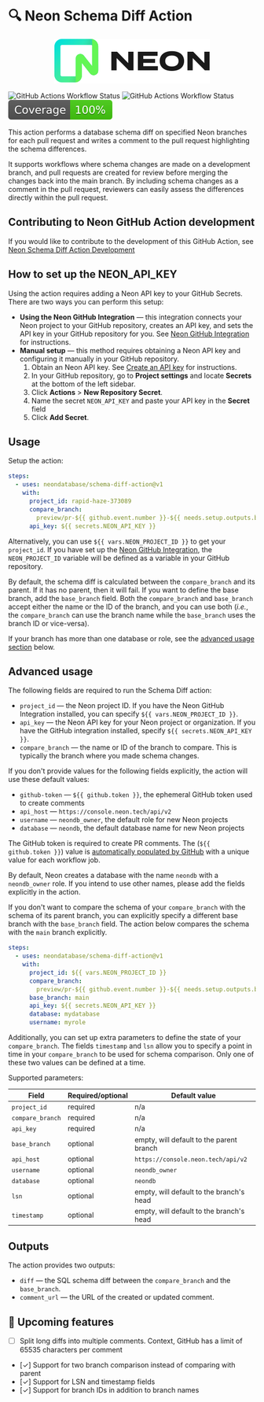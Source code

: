 # 🔍 Neon Schema Diff Action

<p align="center">
  <picture>
    <source media="(prefers-color-scheme: dark)" srcset="./docs/neon-logo-dark-color.svg">
    <img alt="Neon logo" src="./docs/neon-logo-light-color.svg">
  </picture>
</p>

![GitHub Actions Workflow Status](https://img.shields.io/github/actions/workflow/status/luist18/refactored-giggle/.github%2Fworkflows%2Flinter.yml?label=%F0%9F%94%8D%20Lint)
![GitHub Actions Workflow Status](https://img.shields.io/github/actions/workflow/status/luist18/refactored-giggle/.github%2Fworkflows%2Fci.yml?label=%F0%9F%8F%97%EF%B8%8F%20Build)
[![coverage](./docs/coverage.svg)](./docs/coverage.svg)

This action performs a database schema diff on specified Neon branches for each
pull request and writes a comment to the pull request highlighting the schema
differences.

It supports workflows where schema changes are made on a development branch, and
pull requests are created for review before merging the changes back into the
main branch. By including schema changes as a comment in the pull request,
reviewers can easily assess the differences directly within the pull request.

## Contributing to Neon GitHub Action development

If you would like to contribute to the development of this GitHub Action, see
[Neon Schema Diff Action Development](docs/development.md)

## How to set up the NEON_API_KEY

Using the action requires adding a Neon API key to your GitHub Secrets. There
are two ways you can perform this setup:

- **Using the Neon GitHub Integration** — this integration connects your Neon
  project to your GitHub repository, creates an API key, and sets the API key in
  your GitHub repository for you. See
  [Neon GitHub Integration](/docs/guides/neon-github-integration) for
  instructions.
- **Manual setup** — this method requires obtaining a Neon API key and
  configuring it manually in your GitHub repository.
  1. Obtain an Neon API key. See
     [Create an API key](https://neon.tech/docs/manage/api-keys#create-an-api-key)
     for instructions.
  2. In your GitHub repository, go to **Project settings** and locate
     **Secrets** at the bottom of the left sidebar.
  3. Click **Actions** > **New Repository Secret**.
  4. Name the secret `NEON_API_KEY` and paste your API key in the **Secret**
     field
  5. Click **Add Secret**.

## Usage

Setup the action:

```yml
steps:
  - uses: neondatabase/schema-diff-action@v1
    with:
      project_id: rapid-haze-373089
      compare_branch:
        preview/pr-${{ github.event.number }}-${{ needs.setup.outputs.branch }}
      api_key: ${{ secrets.NEON_API_KEY }}
```

Alternatively, you can use `${{ vars.NEON_PROJECT_ID }}` to get your
`project_id`. If you have set up the
[Neon GitHub Integration](/docs/guides/neon-github-integration), the
`NEON_PROJECT_ID` variable will be defined as a variable in your GitHub
repository.

By default, the schema diff is calculated between the `compare_branch` and its
parent. If it has no parent, then it will fail. If you want to define the base
branch, add the `base_branch` field. Both the `compare_branch` and `base_branch`
accept either the name or the ID of the branch, and you can use both (_i.e._,
the `compare_branch` can use the branch name while the `base_branch` uses the
branch ID or vice-versa).

If your branch has more than one database or role, see the
[advanced usage section](#advanced-usage) below.

## Advanced usage

The following fields are required to run the Schema Diff action:

- `project_id` — the Neon project ID. If you have the Neon GitHub Integration
  installed, you can specify `${{ vars.NEON_PROJECT_ID }}`.
- `api_key` — the Neon API key for your Neon project or organization. If you
  have the GitHub integration installed, specify `${{ secrets.NEON_API_KEY }}`.
- `compare_branch` — the name or ID of the branch to compare. This is typically
  the branch where you made schema changes.

If you don't provide values for the following fields explicitly, the action will
use these default values:

- `github-token` — `${{ github.token }}`, the ephemeral GitHub token used to
  create comments
- `api_host` — `https://console.neon.tech/api/v2`
- `username` — `neondb_owner`, the default role for new Neon projects
- `database` — `neondb`, the default database name for new Neon projects

The GitHub token is required to create PR comments. The (`${{ github.token }}`)
value is
[automatically populated by GitHub](https://docs.github.com/en/actions/security-for-github-actions/security-guides/automatic-token-authentication)
with a unique value for each workflow job.

By default, Neon creates a database with the name `neondb` with a `neondb_owner`
role. If you intend to use other names, please add the fields explicitly in the
action.

If you don't want to compare the schema of your `compare_branch` with the schema
of its parent branch, you can explicitly specify a different base branch with
the `base_branch` field. The action below compares the schema with the `main`
branch explicitly.

```yml
steps:
  - uses: neondatabase/schema-diff-action@v1
    with:
      project_id: ${{ vars.NEON_PROJECT_ID }}
      compare_branch:
        preview/pr-${{ github.event.number }}-${{ needs.setup.outputs.branch }}
      base_branch: main
      api_key: ${{ secrets.NEON_API_KEY }}
      database: mydatabase
      username: myrole
```

Additionally, you can set up extra parameters to define the state of your
`compare_branch`. The fields `timestamp` and `lsn` allow you to specify a point
in time in your `compare_branch` to be used for schema comparison. Only one of
these two values can be defined at a time.

Supported parameters:

| Field            | Required/optional | Default value                            |
| ---------------- | ----------------- | ---------------------------------------- |
| `project_id`     | required          | n/a                                      |
| `compare_branch` | required          | n/a                                      |
| `api_key`        | required          | n/a                                      |
| `base_branch`    | optional          | empty, will default to the parent branch |
| `api_host`       | optional          | `https://console.neon.tech/api/v2`       |
| `username`       | optional          | `neondb_owner`                           |
| `database`       | optional          | `neondb`                                 |
| `lsn`            | optional          | empty, will default to the branch's head |
| `timestamp`      | optional          | empty, will default to the branch's head |

## Outputs

The action provides two outputs:

- `diff` — the SQL schema diff between the `compare_branch` and the
  `base_branch`.
- `comment_url` — the URL of the created or updated comment.

## 🚧 Upcoming features

- [ ] Split long diffs into multiple comments. Context, GitHub has a limit of
      65535 characters per comment
- [✓] Support for two branch comparison instead of comparing with parent
- [✓] Support for LSN and timestamp fields
- [✓] Support for branch IDs in addition to branch names
